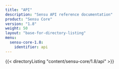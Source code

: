 ```yaml
---
title: "API"
description: "Sensu API reference documentation"
product: "Sensu Core"
version: "1.8"
weight: 50
layout: "base-for-directory-listing"
menu: 
  sensu-core-1.8:
    identifier: api
---
```


{{< directoryListing "content/sensu-core/1.8/api" >}}
